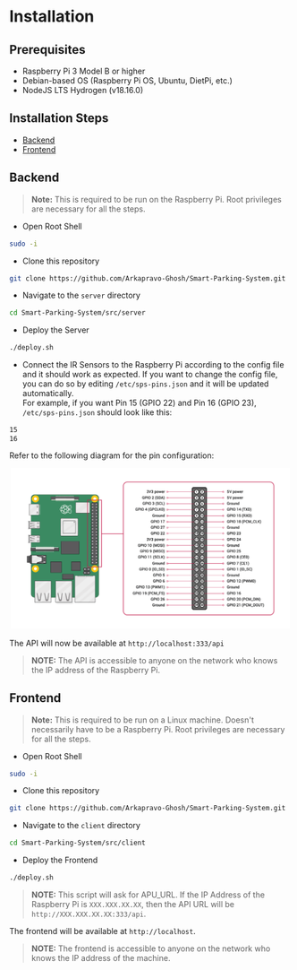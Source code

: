 # Installation
## Prerequisites
- Raspberry Pi 3 Model B or higher
- Debian-based OS (Raspberry Pi OS, Ubuntu, DietPi, etc.)
- NodeJS LTS Hydrogen (v18.16.0)
## Installation Steps
- [Backend](INSTALLATION.md#backend)
- [Frontend](INSTALLATION.md#frontend)
## Backend
> **Note:** This is required to be run on the Raspberry Pi. Root privileges are necessary for all the steps.
- Open Root Shell
```bash
sudo -i
```
- Clone this repository
```bash
git clone https://github.com/Arkapravo-Ghosh/Smart-Parking-System.git
```
- Navigate to the `server` directory
```bash
cd Smart-Parking-System/src/server
```
- Deploy the Server
```bash
./deploy.sh
```
- Connect the IR Sensors to the Raspberry Pi according to the config file and it should work as expected. If you want to change the config file, you can do so by editing `/etc/sps-pins.json` and it will be updated automatically.\
For example, if you want Pin 15 (GPIO 22) and Pin 16 (GPIO 23), `/etc/sps-pins.json` should look like this:
```
15
16
```
Refer to the following diagram for the pin configuration:
<div align=center>
    <img width=500 src="images/pin-config.png">
</div>

The API will now be available at `http://localhost:333/api`
> **NOTE:** The API is accessible to anyone on the network who knows the IP address of the Raspberry Pi.
## Frontend
> **Note:** This is required to be run on a Linux machine. Doesn't necessarily have to be a Raspberry Pi. Root privileges are necessary for all the steps.
- Open Root Shell
```bash
sudo -i
```
- Clone this repository
```bash
git clone https://github.com/Arkapravo-Ghosh/Smart-Parking-System.git
```
- Navigate to the `client` directory
```bash
cd Smart-Parking-System/src/client
```
- Deploy the Frontend
```bash
./deploy.sh
```
> **NOTE:** This script will ask for APU_URL. If the IP Address of the Raspberry Pi is `XXX.XXX.XX.XX`, then the API URL will be `http://XXX.XXX.XX.XX:333/api`.

The frontend will be available at `http://localhost`.
> **NOTE:** The frontend is accessible to anyone on the network who knows the IP address of the machine.
